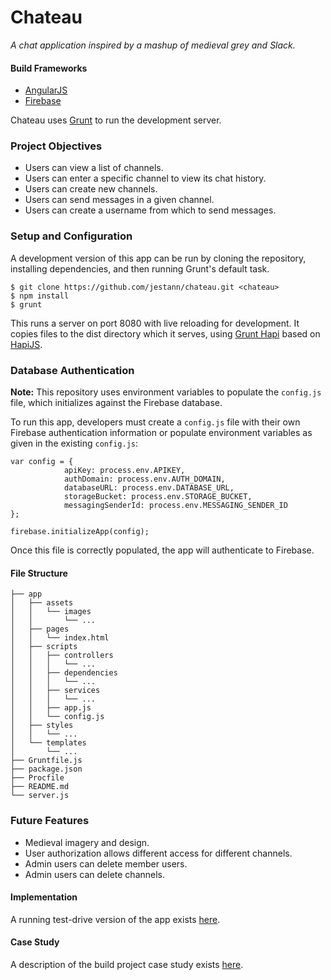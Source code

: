 # Chateau

*A chat application inspired by a mashup of medieval grey and Slack.*

#### Build Frameworks

- [AngularJS](https://angularjs.org/)
- [Firebase](https://firebase.google.com/)

Chateau uses [Grunt](https://gruntjs.com/) to run the development server.

### Project Objectives

- Users can view a list of channels.
- Users can enter a specific channel to view its chat history.
- Users can create new channels.
- Users can send messages in a given channel.
- Users can create a username from which to send messages.

### Setup and Configuration

A development version of this app can be run by cloning the repository, installing dependencies, and then running Grunt's default task.

```
$ git clone https://github.com/jestann/chateau.git <chateau>
$ npm install
$ grunt
```

This runs a server on port 8080 with live reloading for development. It copies files to the dist directory which it serves, using [Grunt Hapi](https://github.com/athieriot/grunt-hapi) based on [HapiJS](http://hapijs.com/).

### Database Authentication

**Note:** This repository uses environment variables to populate the `config.js` file, which initializes against the Firebase database.

To run this app, developers must create a `config.js` file with their own Firebase authentication information or populate environment variables as given in the existing `config.js`:

```
var config = {
            apiKey: process.env.APIKEY,
            authDomain: process.env.AUTH_DOMAIN,
            databaseURL: process.env.DATABASE_URL,
            storageBucket: process.env.STORAGE_BUCKET,
            messagingSenderId: process.env.MESSAGING_SENDER_ID
};

firebase.initializeApp(config);
```

Once this file is correctly populated, the app will authenticate to Firebase.

#### File Structure

```
├── app
│   ├── assets
│   │   └── images
│   │       └── ...
│   ├── pages
│   │   └── index.html
│   ├── scripts
│   │   ├── controllers 
│   │   │   └── ... 
│   │   ├── dependencies 
│   │   │   └── ...
│   │   ├── services
│   │   │   └── ...
│   │   ├── app.js
│   │   └── config.js
│   ├── styles
│   │   └── ...
│   └── templates
│       └── ...
├── Gruntfile.js
├── package.json
├── Procfile
├── README.md
└── server.js
```

### Future Features

- Medieval imagery and design.
- User authorization allows different access for different channels.
- Admin users can delete member users.
- Admin users can delete channels.

#### Implementation

A running test-drive version of the app exists [here](https://jestann-chateau.herokuapp.com).

#### Case Study

A description of the build project case study exists [here](http://jessbird.me/portfolio/chateau.html).